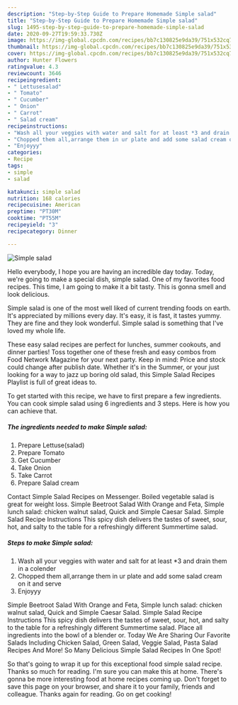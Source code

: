 ```yaml
---
description: "Step-by-Step Guide to Prepare Homemade Simple salad"
title: "Step-by-Step Guide to Prepare Homemade Simple salad"
slug: 1495-step-by-step-guide-to-prepare-homemade-simple-salad
date: 2020-09-27T19:59:33.730Z
image: https://img-global.cpcdn.com/recipes/bb7c130825e9da39/751x532cq70/simple-salad-recipe-main-photo.jpg
thumbnail: https://img-global.cpcdn.com/recipes/bb7c130825e9da39/751x532cq70/simple-salad-recipe-main-photo.jpg
cover: https://img-global.cpcdn.com/recipes/bb7c130825e9da39/751x532cq70/simple-salad-recipe-main-photo.jpg
author: Hunter Flowers
ratingvalue: 4.3
reviewcount: 3646
recipeingredient:
- " Lettusesalad"
- " Tomato"
- " Cucumber"
- " Onion"
- " Carrot"
- " Salad cream"
recipeinstructions:
- "Wash all your veggies with water and salt for at least *3 and drain them in a colender"
- "Chopped them all,arrange them in ur plate and add some salad cream on it and serve"
- "Enjoyyy"
categories:
- Recipe
tags:
- simple
- salad

katakunci: simple salad 
nutrition: 168 calories
recipecuisine: American
preptime: "PT30M"
cooktime: "PT55M"
recipeyield: "3"
recipecategory: Dinner

---
```



![Simple salad](https://img-global.cpcdn.com/recipes/bb7c130825e9da39/751x532cq70/simple-salad-recipe-main-photo.jpg)

Hello everybody, I hope you are having an incredible day today. Today, we're going to make a special dish, simple salad. One of my favorites food recipes. This time, I am going to make it a bit tasty. This is gonna smell and look delicious.

Simple salad is one of the most well liked of current trending foods on earth. It's appreciated by millions every day. It's easy, it is fast, it tastes yummy. They are fine and they look wonderful. Simple salad is something that I've loved my whole life.

These easy salad recipes are perfect for lunches, summer cookouts, and dinner parties! Toss together one of these fresh and easy combos from Food Network Magazine for your next party. Keep in mind: Price and stock could change after publish date. Whether it&#39;s in the Summer, or your just looking for a way to jazz up boring old salad, this Simple Salad Recipes Playlist is full of great ideas to.


To get started with this recipe, we have to first prepare a few ingredients. You can cook simple salad using 6 ingredients and 3 steps. Here is how you can achieve that.

<!--inarticleads1-->

##### The ingredients needed to make Simple salad:

1. Prepare  Lettuse(salad)
1. Prepare  Tomato
1. Get  Cucumber
1. Take  Onion
1. Take  Carrot
1. Prepare  Salad cream


Contact Simple Salad Recipes on Messenger. Boiled vegetable salad is great for weight loss. Simple Beetroot Salad With Orange and Feta, Simple lunch salad: chicken walnut salad, Quick and Simple Caesar Salad. Simple Salad Recipe Instructions This spicy dish delivers the tastes of sweet, sour, hot, and salty to the table for a refreshingly different Summertime salad. 

<!--inarticleads2-->

##### Steps to make Simple salad:

1. Wash all your veggies with water and salt for at least *3 and drain them in a colender
1. Chopped them all,arrange them in ur plate and add some salad cream on it and serve
1. Enjoyyy


Simple Beetroot Salad With Orange and Feta, Simple lunch salad: chicken walnut salad, Quick and Simple Caesar Salad. Simple Salad Recipe Instructions This spicy dish delivers the tastes of sweet, sour, hot, and salty to the table for a refreshingly different Summertime salad. Place all ingredients into the bowl of a blender or. Today We Are Sharing Our Favorite Salads Including Chicken Salad, Green Salad, Veggie Salad, Pasta Salad Recipes And More! So Many Delicious Simple Salad Recipes In One Spot! 

So that's going to wrap it up for this exceptional food simple salad recipe. Thanks so much for reading. I'm sure you can make this at home. There's gonna be more interesting food at home recipes coming up. Don't forget to save this page on your browser, and share it to your family, friends and colleague. Thanks again for reading. Go on get cooking!
